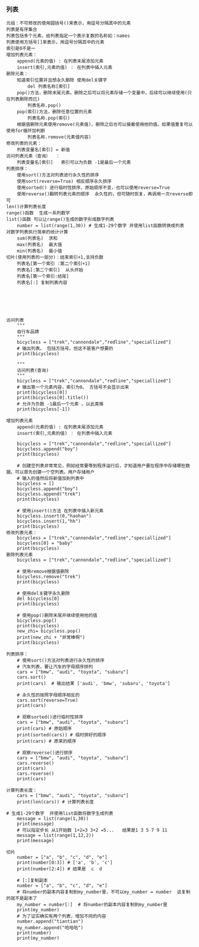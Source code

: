 ### 列表
    元组：不可修改的使用圆括号()来表示，用逗号分隔其中的元素
    列表是有序集合
    列表包括多个元素，给列表指定一个表示复数的名称如：names
    列表使用方括号[]来表示，用逗号分隔其中的元素
    索引是0不是一  
    增加列表元素：
        append(元素的值) : 在列表末尾添加元素
        insert(索引,元素的值) ： 在列表中插入元素
    删除元素：
        知道索引位置并且想永久删除 使用del关键字
            del 列表名称[索引]
        pop()方法，删除末尾元素。删除之后可以将元素存储一个变量中，后续可以继续使用(只在列表删除而已)
            列表名称.pop()
        pop(索引)方法，删除任意位置的元素
            列表名称.pop(索引)
        根据值删除元素使用remove(元素值)，删除之后也可以接着使用他的值。如果值重复可以使用for循环加判断
            列表名称.remove(元素值内容)
    修改列表的元素：
        列表变量名[索引] = 新值
    访问列表元素（查询）  ： 
        列表变量名[索引]   索引可以为负数 -1是最后一个元素
    列表排序：
        使用sort()方法对列表进行永久性的排序
        使用sort(reverse=True) 相反顺序永久排序
        使用sorted() 进行临时性排序，原始顺序不变，也可以使用reverse=True
        使用reverse()翻转列表元素的顺序  永久性的，但可随时恢复，再调用一次reverse即可
    len()计算列表长度   
    range()函数  生成一系列数字
    list()函数 可以让range()生成的数字形成数字列表
        number = list(range(1,30)) # 生成1-29个数字 并使用list函数转换成列表
    对数字列表执行简单的统计计算
        sum(列表名)  求和  
        max(列表名)  最大值
        min(列表名)  最小值    
    切片(使用列表的一部分)：结束索引+1,支持负数
        列表名[第一个索引 :第二个索引+1]
        列表名[:第二个索引]  从头开始
        列表名[第一个索引:结尾]
        列表名[:] 复制列表内容
        
        
        
    
    
    
    访问列表
        """
        自行车品牌
        """
        bicycless = ["trek","cannondale","redline","speciallized"]
        # 输出列表。 包括方括号。但这不是客户想要的
        print(bicycless)
    
        """
        访问列表(查询)
        """
        bicycless = ["trek","cannondale","redline","speciallized"]
        # 输出第一个元素内容，索引为0。 方括号不会显示出来
        print(bicycless[0])
        print(bicycless[0].title())
        # 允许为负数 -1最后一个元素 。以此类推
        print(bicycless[-1])
        
    增加列表元素
        append(元素的值) : 在列表末尾添加元素
        insert(索引,元素的值) ： 在列表中插入元素
        
        bicycless = ["trek","cannondale","redline","speciallized"]
        bicycless.append("boy")
        print(bicycless)

        # 创建空列表非常常见，例如经常要等到程序运行后，才知道用户要在程序中存储哪些数据。可以首先创建一个空列表。用户存储用户
        # 输入的值然后将新值加到列表中
        bicycless = []
        bicycless.append("boy")
        bicycless.append("trek")
        print(bicycless)
        
        # 使用insert()方法 在列表中插入新元素
        bicycless.insert(0,"haohan")
        bicycless.insert(1,"hh")
        print(bicycless)
    修改列表元素：
        bicycless = ["trek","cannondale","redline","speciallized"]
        bicycless[0] = "baby"
        print(bicycless)
    删除列表元素
        bicycless = ["trek","cannondale","redline","speciallized"]
        
        # 使用remove根据值删除
        bicycless.remove("trek")
        print(bicycless)
        
        # 使用del关键字永久删除
        del bicycless[0]
        print(bicycless)
        
        # 使用pop()删除末尾并继续使用他的值
        bicycless.pop()
        print(bicycless)
        new_zhi= bicycless.pop()
        print(new_zhi + "非常棒啊")
        print(bicycless)
        
    列表排序：    
        # 使用sort()方法对列表进行永久性的排序
        # 汽车列表，要让汽车的字母顺序排列
        cars = ["bmw", "audi", "toyota", "subaru"]
        cars.sort()
        print(cars)  # 输出结果 ['audi', 'bmw', 'subaru', 'toyota']

        # 永久性的按照字母顺序相反的
        cars.sort(reverse=True)
        print(cars)

        # 观察sorted()进行临时性排序
        cars = ["bmw", "audi", "toyota", "subaru"]
        print(cars) # 原始顺序
        print(sorted(cars)) # 临时排好的顺序
        print(cars) # 原来的顺序
        
        # 观察reverse()进行排序
        cars = ["bmw", "audi", "toyota", "subaru"]
        cars.reverse()
        print(cars)
        cars.reverse()
        print(cars)
    
    计算列表长度：
        cars = ["bmw", "audi", "toyota", "subaru"]
        print(len(cars)) # 计算列表长度
    
    # 生成1-29个数字  并使用list函数将数字生成列表
        message = list(range(1,30))
        print(message)
        # 可以指定步长 从1开始数 1+2=3 3+2 =5...   结果是1 3 5 7 9 11
        message = list(range(1,12,2)) 
        print(message)
    
    切片
        number = ["a", "b", "c", "d", "e"]
        print(number[0:3]) # ['a', 'b', 'c']
        print(number[2:4]) # 结果是  c  d
        
        # [:]复制副本
        number = ["a", "b", "c", "d", "e"]
        # 将number的副本内容复制到my_number里，不可以my_number = number  这复制的就不是副本了
        my_number = number[:]  # 将number的副本内容复制到my_number里
        print(my_number)
        # 为了证实确实有两个列表，增加不同的内容
        number.append("tiantian")
        my_number.append("哈哈哈")
        print(number)
        print(my_number)